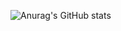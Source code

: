 ![Anurag's GitHub stats](https://github-readme-stats.vercel.app/api?username=JeongUk831&hide=contribs,prs)